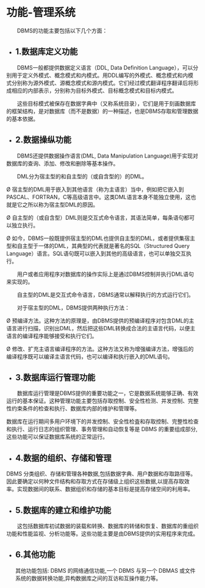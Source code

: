 # 功能-管理系统



　　DBMS的功能主要包括以下几个方面：

- ## 1.数据库定义功能

　　DBMS一般都提供数据定义语言（DDL, Data Definition Language），可以分别用于定义外模式、概念模式和内模式。用DDL编写的外模式、概念模式和内模式分别称为源外模式、源概念模式和源内模式。它们经过模式翻译程序翻译后将形成相应的内部表示，分别称为目标外模式、目标概念模式和目标内模式。

　　这些目标模式被保存在数据字典中（又称系统目录），它们是用于刻画数据库的框架结构，是对数据库（而不是数据）的一种描述，也是DBMS存取和管理数据的基本依据。

- ## 2.数据操纵功能

　　DBMS还提供数据操作语言(DML, Data Manipulation Language)用于实现对数据库的查询、添加、修改和删除等基本操作。

　　DML分为宿主型的和自主型的（或自含型的）的DML。

Ø 宿主型的DML用于嵌入到其他语言（称为主语言）当中，例如把它嵌入到PASCAL、FORTRAN，C等高级语言中。这类DML语言本身不能独立使用，这也就是它之所以称为宿主型DML的原因。

Ø 自主型的（或自含型）DML则是交互式命令语言，其语法简单，每条语句都可以独立执行。

Ø 如今，DBMS一般既提供宿主型的DML也提供自主型的DML，或者提供集宿主型和自主型于一体的DML，其典型的代表就是著名的SQL（Structured Query Language）语言。SQL语句既可以嵌入到其他的高级语言，也可以单独交互执行。

　　用户或者应用程序对数据库的操作实际上是通过DBMS控制并执行DML语句来实现的。

　　自主型的DML是交互式命令语言，DBMS通常以解释执行的方式运行它们。

　　对于宿主型的DML，DBMS提供两种执行方法：

Ø  预编译方法。这种方法的原理是，由DBMS提供的预编译程序对包含DML的主语言进行扫描，识别出DML，然后把这些DML转换成合法的主语言代码，以便主语言的编译程序能够接受和执行它们。

Ø  修改、扩充主语言编译程序的方法。这种方法又称为增强编译方法，增强后的编译程序既可以编译主语言代码，也可以编译和执行嵌入的DML语句。

- ## 3.数据库运行管理功能

　　数据库运行管理是DBMS提供的重要功能之一，它是数据系统能够正确、有效运行的基本保证。这种管理功能主要包括存取控制、安全性检测、并发控制、完整性约束条件的检查和执行、数据库内部的维护和管理等。

​	数据库在运行期间多用户环境下的并发控制、安全性检査和存取控制、完整性检查和执行、运行日志的组织管理、事务管理和自动恢复等是 DBMS 的重要组成部分,这些功能可以保证数据库系统的正常运行。

+ ## 4.数据的组织、存储和管理

DBMS 分类组织、存储和管理各种数据,包括数据字典、用户数据和存取路径等。因此要确定以何种文件结构和存取方式在存储级上组织这些数据,以提高存取效率。实现数据间的联系、数据组织和存储的基本目标是提高存储空间的利用率。



- ## 5.数据库的建立和维护功能

　　这包括数据库初试数据的装载和转换、数据库的转储和恢复、数据库的重组织功能和性能监视、分析功能等。这些功能主要是由DBMS提供的实用程序来完成。

 

+ ## 6.其他功能

  其他功能包括: DBMS 的网络通信功能,一个 DBMS 与另一个 DBMAS 或文件系统的数据转换功能,异构数据库之间的互访和互操作能力等。

